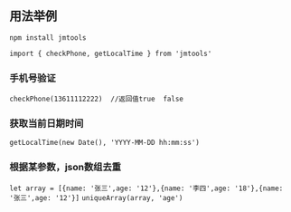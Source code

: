 ## 用法举例
`npm install jmtools`  

`import { checkPhone, getLocalTime } from 'jmtools'`

### 手机号验证

`checkPhone(13611112222)  //返回值true  false`

### 获取当前日期时间

`getLocalTime(new Date(), 'YYYY-MM-DD hh:mm:ss')`

### 根据某参数，json数组去重

`let array = [{name: '张三',age: '12'},{name: '李四',age: '18'},{name: '张三',age: '12'}]`
`uniqueArray(array, 'age')`

